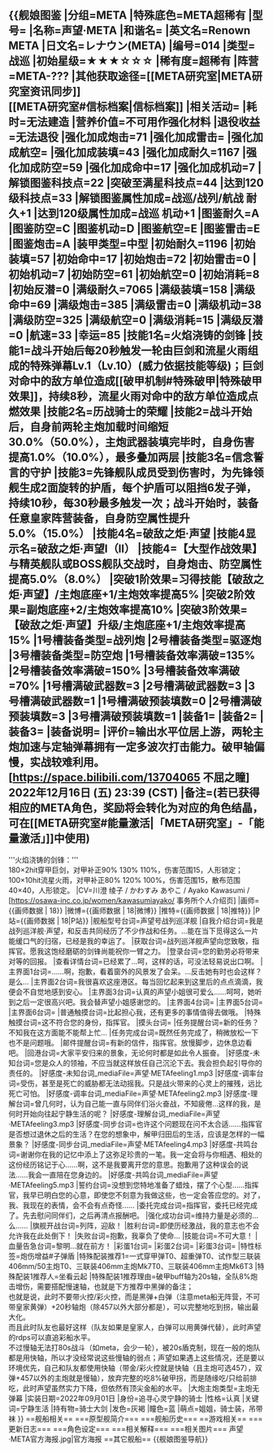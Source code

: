 {{舰娘图鉴
|分组=META
|特殊底色=META超稀有
|型号=
|名称=声望·META
|和谐名=
|英文名=Renown META
|日文名=レナウン(META)
|编号=014
|类型=战巡
|初始星级=★★★☆☆☆
|稀有度=超稀有
|阵营=META-???
|其他获取途径=[[META研究室|META研究室资讯同步]]<br>[[META研究室#信标档案|信标档案]]
|相关活动=
|耗时=无法建造
|营养价值=不可用作强化材料
|退役收益=无法退役
|强化加成炮击=71
|强化加成雷击=
|强化加成航空=
|强化加成装填=43
|强化加成耐久=1167
|强化加成防空=59
|强化加成命中=17
|强化加成机动=7
|解锁图鉴科技点=22
|突破至满星科技点=44
|达到120级科技点=33
|解锁图鉴属性加成=战巡/战列/航战 耐久+1
|达到120级属性加成=战巡 机动+1
|图鉴耐久=A
|图鉴防空=C
|图鉴机动=D
|图鉴航空=E
|图鉴雷击=E
|图鉴炮击=A
|装甲类型=中型
|初始耐久=1196
|初始装填=57
|初始命中=17
|初始炮击=72
|初始雷击=0
|初始机动=7
|初始防空=61
|初始航空=0
|初始消耗=8
|初始反潜=0
|满级耐久=7065
|满级装填=158
|满级命中=69
|满级炮击=385
|满级雷击=0
|满级机动=38
|满级防空=325
|满级航空=0
|满级消耗=15
|满级反潜=0
|航速=33
|幸运=85
|技能1名=火焰浇铸的剑锋
|技能1=战斗开始后每20秒触发一轮由巨剑和流星火雨组成的特殊弹幕Lv.1（Lv.10）(威力依据技能等级)；巨剑对命中的敌方单位造成[[破甲机制#特殊破甲|特殊破甲效果]]，持续8秒，流星火雨对命中的敌方单位造成点燃效果
|技能2名=历战骑士的荣耀
|技能2=战斗开始后，自身前两轮主炮加载时间缩短30.0%（50.0%），主炮武器装填完毕时，自身伤害提高1.0%（10.0%），最多叠加两层
|技能3名=信念誓言的守护
|技能3=先锋舰队成员受到伤害时，为先锋领舰生成2面旋转的护盾，每个护盾可以阻挡6发子弹，持续10秒，每30秒最多触发一次；战斗开始时，装备任意皇家阵营装备，自身防空属性提升5.0%（15.0%）
|技能4名=破敌之炬·声望
|技能4显示名=破敌之炬·声望I（II）
|技能4=【大型作战效果】<br>与精英舰队或BOSS舰队交战时，自身炮击、防空属性提高5.0%（8.0%）
|突破1阶效果=习得技能【破敌之炬·声望】/主炮底座+1/主炮效率提高5%
|突破2阶效果=副炮底座+2/主炮效率提高10%
|突破3阶效果=【破敌之炬·声望】升级/主炮底座+1/主炮效率提高15%
|1号槽装备类型=战列炮
|2号槽装备类型=驱逐炮
|3号槽装备类型=防空炮
|1号槽装备效率满破=135%
|2号槽装备效率满破=150%
|3号槽装备效率满破=70%
|1号槽满破武器数=3
|2号槽满破武器数=3
|3号槽满破武器数=1
|1号槽满破预装填数=0
|2号槽满破预装填数=3
|3号槽满破预装填数=1
|装备1=
|装备2=
|装备3=
|装备说明=
|评价=输出水平位居上游，两轮主炮加速与定轴弹幕拥有一定多波次打击能力。破甲轴偏慢，实战较难利用。<br>
[https://space.bilibili.com/13704065 不屈之瞳] 2022年12月16日 (五) 23:39 (CST)
|备注=(若已获得相应的META角色，奖励将会转化为对应的角色结晶，可在[[META研究室#能量激活|「META研究室」-「能量激活」]]中使用)
----
'''火焰浇铸的剑锋：'''<br>
180×2hit穿甲巨剑，对甲补正90% 130% 110%，伤害范围15，人形锁定；<br>
100×10hit流星火雨，对甲补正80% 120% 100%，伤害范围15，散布范围40×40，人形锁定。
|CV=川澄 绫子 / かわすみ あやこ / Ayako Kawasumi / [https://osawa-inc.co.jp/women/kawasumiayako/ 事务所个人介绍页]
|画师={{画师数据 | 18}}
|微博={{画师数据 | 18|微博}}
|推特={{画师数据 | 18|推特}}
|P站={{画师数据 | 18|P站}}
|舰船型号台词=声望号战列巡洋舰
|自我介绍台词=我是战列巡洋舰·声望，和反击共同经历了不少作战和任务。…能在当下觅得这么一片能缓口气的归宿，已经是我的幸运了。
|获取台词=战列巡洋舰声望向您致敬，指挥官。愿我这饱经磨砺的剑锋尚能祝你一臂之力。
|登录台词=您的勤劳必将带来对等的回报。
|查看详情台词=已经累了…呵，这样的话，可没法轻易说出口啊。
|主界面1台词=……啊，抱歉，看着窗外的风景发了会呆。…反击她有时也会这样？是么…
|主界面2台词=我很喜欢这座港区。每当回忆起来到这里后的点点滴滴，我便会不自觉地感到安心。
|主界面3台词=认真的声望小姐很可爱么……呵呵，她听到之后一定很高兴吧。我会替声望小姐感谢您的。
|主界面4台词=
|主界面5台词=
|主界面6台词=
|普通触摸台词=比起担心我，还有更多的事情值得去做哦。
|特殊触摸台词=这不符合您的身份，指挥官。
|摸头台词=
|任务提醒台词=新的任务？不知我在这方面能不能帮上忙…
|任务完成台词=既然任务完成了，稍微放松一下也不是问题哦。
|邮件提醒台词=有新的信件，指挥官。放慢脚步，边休息边看吧。
|回港台词=大家平安归来的景象，无论何时都是如此令人振奋。
|好感度-未知台词=您是众人的领袖，不应当就这样放任自己沉沦下去。我会担负起引导你的责任的。
|好感度-未知台词_mediaFile=声望·METAfeeling1.mp3
|好感度-调率台词=受伤，甚至是死亡的威胁都无法动摇我。只是战火带来的心灵上的摧残，远比死亡可怕。
|好感度-调率台词_mediaFile=声望·METAfeeling2.mp3
|好感度-理解台词=曾几何时，认为自己能一直与同伴们浴火奋战，不知疲倦…这样的我，是何时开始向往起宁静生活的呢？
|好感度-理解台词_mediaFile=声望·METAfeeling3.mp3
|好感度-同步台词=也许这个问题现在问不太合适……指挥官是否想过退休之后的生活？在您的想象中，解甲归田后的生活，应该是怎样的一幅景象？
|好感度-同步台词_mediaFile=声望·METAfeeling4.mp3
|好感度-共鸣台词=谢谢你在我的记忆中添上了这弥足珍贵的一笔。我一定会将与你相遇、相处的这份经历铭记于心……啊，这不是我要离开您的意思。抱歉用了这种误会的说法……我会一直陪在您身边的。
|好感度-共鸣台词_mediaFile=声望·METAfeeling5.mp3
|誓约台词=没想到您特地准备了蜡烛，摆了个心型……指挥官，我早已明白您的心意，即使您不刻意为我做这些，也一定会答应您的。对了，我、我现在的表情，会不会有点奇怪……
|委托完成台词=指挥官，委托已经完成了。先去慰问同伴们，之后再清点报酬吧。
|强化成功台词=维持力量是必须的…么……
|旗舰开战台词=列阵，迎敌！
|胜利台词=即使历经激战，我的意志也不会允许我在此处倒下！
|失败台词=抱歉，我辜负了使命…
|技能台词=不可大意！
|血量告急台词=黎明…就在前方！
|彩蛋1台词=
|彩蛋2台词=
|彩蛋3台词=
|特性标签=炮伤增益#子弹盾
|特殊配装推荐1=一式穿甲弹T0、超重弹T0、试作型三联装406mm/50主炮T0、三联装406mm主炮Mk7T0、三联装406mm主炮Mk6T3
|特殊配装1推荐人=坐看云起
|特殊配装1推荐理由=破甲buff轴为20s轴，全队8%炮击增伤，需要搭配慢速轴，也就是下方推荐中黑弹的备注；<br>
也就是说，此时不要带火控/彩火控，而是黑弹+白弹（注意meta船无阵营，不可带皇家黄弹）+20秒轴炮（除457以外大部分都是），可以完整地吃到拐，输出最大化。<br>
而且此时队友也最好这样（队友如果是皇家人，白弹可以用黄弹代替），此时声望的rdps可以直追彩船水平。<br>
不过慢轴无法打80s战斗（如meta，会少一轮），被20s盾克制，现在一般的炮队都是用快轴，所以才没经常说这些慢轴的弱点；声望如果遇上这些情况，还是要以环境优先，自己和队友都使用快轴（带金/彩火控就是快轴（且主炮可选457），双弹+457以外的主炮就是慢轴），放弃完整的吃8%破甲拐，而是随缘吃/只给前排吃，此时声望虽然实力下降，但依然有顶尖金船的水平。
|大炮主炮类型=主炮无弹幕
|实装日期=2022年09月01日
|身份=追寻心灵宁静的骑士
|性格=认真
|关键词=宁静生活
|持有物=骑士大剑
|发色=灰褐
|瞳色=蓝
|萌点=姐姐，骑士装，吊带袜
}}
==舰船相关==
===原型舰简介===
===舰船历史===
==游戏相关==
===更新日志===
===角色设定===
===相关解释===
===相关图片===
<gallery mode="packed" heights="300px">
声望·META官方海报.jpg|官方海报
</gallery>
==其它舰船==
{{舰娘图鉴导航}}